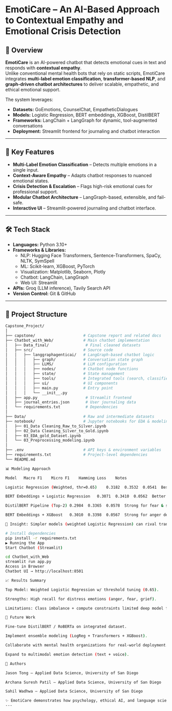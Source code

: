 # EmotiCare – An AI-Based Approach to Contextual Empathy and Emotional Crisis Detection  

## 📌 Overview  
**EmotiCare** is an AI-powered chatbot that detects emotional cues in text and responds with **contextual empathy**.  
Unlike conventional mental health bots that rely on static scripts, EmotiCare integrates **multi-label emotion classification**, **transformer-based NLP**, and **graph-driven chatbot architectures** to deliver scalable, empathetic, and ethical emotional support.  

The system leverages:  
- **Datasets:** GoEmotions, CounselChat, EmpatheticDialogues  
- **Models:** Logistic Regression, BERT embeddings, XGBoost, DistilBERT  
- **Frameworks:** LangChain + LangGraph for dynamic, tool-augmented conversations  
- **Deployment:** Streamlit frontend for journaling and chatbot interaction  

---

## 🌟 Key Features  
- **Multi-Label Emotion Classification** – Detects multiple emotions in a single input.  
- **Context-Aware Empathy** – Adapts chatbot responses to nuanced emotional states.  
- **Crisis Detection & Escalation** – Flags high-risk emotional cues for professional support.  
- **Modular Chatbot Architecture** – LangGraph-based, extensible, and fail-safe.  
- **Interactive UI** – Streamlit-powered journaling and chatbot interface.  

---

## 🛠 Tech Stack  
- **Languages:** Python 3.10+  
- **Frameworks & Libraries:**  
  - NLP: Hugging Face Transformers, Sentence-Transformers, SpaCy, NLTK, SymSpell  
  - ML: Scikit-learn, XGBoost, PyTorch  
  - Visualization: Matplotlib, Seaborn, Plotly  
  - Chatbot: LangChain, LangGraph  
  - Web UI: Streamlit  
- **APIs:** Groq (LLM inference), Tavily Search API  
- **Version Control:** Git & GitHub  

---

## 📂 Project Structure  
```bash
Capstone_Project/
│
├── capstone/                     # Capstone report and related docs
├── Chatbot_with_Web/             # Main chatbot implementation
│   ├── Data_final/                # Final cleaned datasets
│   ├── src/                      # Source code
│   │   ├── langgraphagenticai/   # LangGraph-based chatbot logic
│   │   │   ├── graph/            # Conversation state graph
│   │   │   ├── LLMS/             # LLM configuration
│   │   │   ├── nodes/            # Chatbot node functions
│   │   │   ├── state/            # State management
│   │   │   ├── tools/            # Integrated tools (search, classifier, etc.)
│   │   │   ├── ui/               # UI components
│   │   │   ├── main.py           # Entry point
│   │   │   └── __init__.py
│   ├── app.py                     # Streamlit frontend
│   ├── journal_entries.json       # User journaling data
│   └── requirements.txt           # Dependencies
│
├── Data/                         # Raw and intermediate datasets
├── notebook/                     # Jupyter notebooks for EDA & modeling
│   ├── 01_Data Cleaning_Raw_to_Silver.ipynb
│   ├── 02_Data Cleaning_Silver_to_Gold.ipynb
│   ├── 03_EDA_gold_Dataset.ipynb
│   └── 03_Preprocessing_modeling.ipynb
│
├── .env                          # API keys & environment variables
├── requirements.txt              # Project-level dependencies
└── README.md

📊 Modeling Approach

Model	Macro F1	Micro F1	Hamming Loss	Notes

Logistic Regression (Weighted, thr=0.65)	0.3182	0.3532	0.0541	Best overall; interpretable & efficient

BERT Embeddings + Logistic Regression	0.3071	0.3410	0.0562	Better for nuanced emotions

DistilBERT Pipeline (Top-2)	0.2984	0.3365	0.0578	Strong for fear & sadness

BERT Embeddings + XGBoost	0.3010	0.3398	0.0567	Strong for anger detection

🔑 Insight: Simpler models (weighted Logistic Regression) can rival transformer-based models in safety-critical, multi-label emotion tasks.

# Install dependencies
pip install -r requirements.txt
▶️ Running the App
Start Chatbot (Streamlit)

cd Chatbot_with_Web
streamlit run app.py
Access in Browser
Chatbot UI → http://localhost:8501

📈 Results Summary

Top Model: Weighted Logistic Regression w/ threshold tuning (0.65).

Strengths: High recall for distress emotions (anger, fear, grief).

Limitations: Class imbalance + compute constraints limited deep model fine-tuning.

🔮 Future Work

Fine-tune DistilBERT / RoBERTa on integrated dataset.

Implement ensemble modeling (LogReg + Transformers + XGBoost).

Collaborate with mental health organizations for real-world deployment.

Expand to multimodal emotion detection (text + voice).

👥 Authors

Jason Tong – Applied Data Science, University of San Diego

Archana Suresh Patil – Applied Data Science, University of San Diego

Sahil Wadhwa – Applied Data Science, University of San Diego

✨ EmotiCare demonstrates how psychology, ethical AI, and language science can combine to create emotionally intelligent and responsible digital companions.
---
